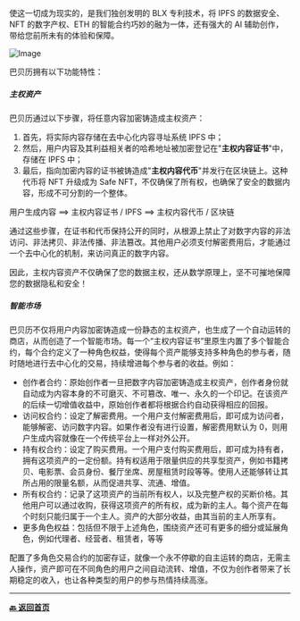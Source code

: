 使这一切成为现实的，是我们独创发明的 BLX 专利技术，将 IPFS 的数据安全、 NFT 的数字产权、ETH 的智能合约巧妙的融为一体，还有强大的 AI 辅助创作，带给您前所未有的体验和保障。

<img src="./images/pitchdeck/Slide3.jpeg" alt="Image">

巴贝历拥有以下功能特性：

##### 主权资产

巴贝历通过以下步骤，将任意内容加密铸造成主权资产：

1. 首先，将实际内容存储在去中心化内容寻址系统 IPFS 中；
2. 然后，用户内容及其利益相关者的哈希地址被加密登记在"**主权内容证书**"中，存储在 IPFS 中；
3. 最后，指向加密内容的证书被铸造成"**主权内容代币**"并发行在区块链上。这种代币将 NFT 升级成为 Safe NFT，不仅确保了所有权，也确保了安全的数据内容，形成不可分割的一个整体。

用户生成内容 ==> 主权内容证书 / IPFS ==> 主权内容代币 / 区块链

通过这些步骤，在证书和代币保持公开的同时，从根源上禁止了对数字内容的非法访问、非法拷贝、非法传播、非法篡改。其他用户必须支付解密费用后，才能通过一个去中心化的机制，来访问真正的数字内容。

因此，主权内容资产不仅确保了您的数据主权，还从数学原理上，坚不可摧地保障您的数据隐私和安全！

##### 智能市场

巴贝历不仅将用户内容加密铸造成一份静态的主权资产，也生成了一个自动运转的商店，从而创造了一个智能市场。每一个“主权内容证书”里原生内置了多个智能合约，每个合约定义了一种角色权益，使得每个资产能够支持多种角色的参与者，随时随地进行去中心化的交易，持续增进每个参与者的收益。例如：

- 创作者合约：原始创作者一旦把数字内容加密铸造成主权资产，创作者身份就自动成为内容本身的不可磨灭、不可篡改、唯一、永久的一个印记。在该资产的后续一切增值收益中，原始创作者都将根据合约自动获得相应的回报。
- 访问权合约：设定了解密费用。一个用户支付解密费用后，即可成为访问者，能够解密、访问数字内容。如果作者没有进行设置，解密费用默认为 0，则用户生成内容就像在一个传统平台上一样对外公开。
- 持有权合约：设定了购买费用。一个用户支付购买费用后，即可成为持有者，拥有这项资产的一定份额。持有权适用于限量供应的共享型资产，例如书籍拷贝、电影票、会员身份、餐厅坐席、房屋租赁时段等等。使用人还能够转让其所占用的限量名额，从而促进共享、流通、增值。
- 所有权合约：记录了这项资产的当前所有权人，以及完整产权的买断价格。其他用户可以通过收购，获得这项资产的所有权，成为新的主人。每个资产在每个时刻只能归属于一个主人。资产的大部分收益，由其当前的主人所享有。
- 更多角色权益：包括但不限于上述角色，围绕资产还可有更多的细分或延展角色，例如代理者、经营者、租赁者，等等

配置了多角色交易合约的加密存证，就像一个永不停歇的自主运转的商店，无需主人操作，资产即可在不同角色的用户之间自动流转、增值，不仅为创作者带来了长期稳定的收入，也让各种类型的用户的参与热情持续高涨。

---

[**🔙️ 返回首页**](./home.md)
